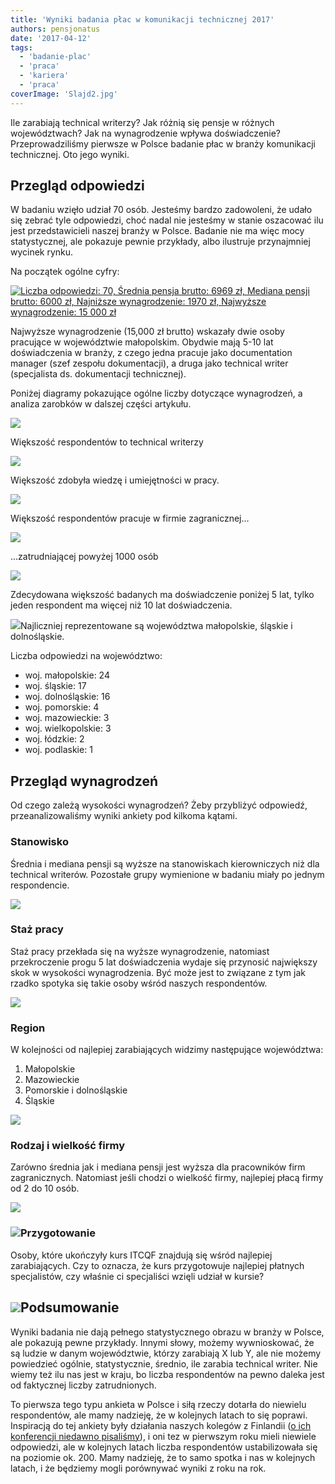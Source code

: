 ```yaml
---
title: 'Wyniki badania płac w komunikacji technicznej 2017'
authors: pensjonatus
date: '2017-04-12'
tags:
  - 'badanie-plac'
  - 'praca'
  - 'kariera'
  - 'praca'
coverImage: 'Slajd2.jpg'
---
```


Ile zarabiają technical writerzy? Jak różnią się pensje w różnych województwach?
Jak na wynagrodzenie wpływa doświadczenie? Przeprowadziliśmy pierwsze w Polsce
badanie płac w branży komunikacji technicznej. Oto jego wyniki.

<!--truncate-->

## Przegląd odpowiedzi

W badaniu wzięło udział 70 osób. Jesteśmy bardzo zadowoleni, że udało się zebrać
tyle odpowiedzi, choć nadal nie jesteśmy w stanie oszacować ilu jest
przedstawicieli naszej branży w Polsce. Badanie nie ma więc mocy statystycznej,
ale pokazuje pewnie przykłady, albo ilustruje przynajmniej wycinek rynku.

Na początek ogólne cyfry:

[![Liczba odpowiedzi: 70, Średnia pensja brutto: 6969 zł, Mediana pensji brutto: 6000 zł, Najniższe wynagrodzenie: 1970 zł, Najwyższe wynagrodzenie: 15 000 zł](images/podsumowanie-ankiety.jpg)](http://techwriter.pl/wp-content/uploads/2017/04/podsumowanie-ankiety.jpg)

Najwyższe wynagrodzenie (15,000 zł brutto) wskazały dwie osoby pracujące w
województwie małopolskim. Obydwie mają 5-10 lat doświadczenia w branży, z czego
jedna pracuje jako documentation manager (szef zespołu dokumentacji), a druga
jako technical writer (specjalista ds. dokumentacji technicznej).

Poniżej diagramy pokazujące ogólne liczby dotyczące wynagrodzeń, a analiza
zarobków w dalszej części artykułu.

[![](images/stanowisko.gif)](http://techwriter.pl/wp-content/uploads/2017/04/stanowisko.gif)

Większość respondentów to technical writerzy

[![](images/przygotowanie.gif)](http://techwriter.pl/wp-content/uploads/2017/04/przygotowanie.gif)

Większość zdobyła wiedzę i umiejętności w pracy.

[![](images/rodzaj-firmy.gif)](http://techwriter.pl/wp-content/uploads/2017/04/rodzaj-firmy.gif)

Większość respondentów pracuje w firmie zagranicznej...

[![](images/wielkosc-firmy.gif)](http://techwriter.pl/wp-content/uploads/2017/04/wielkosc-firmy.gif)

...zatrudniającej powyżej 1000 osób

[![](images/staz.gif)](http://techwriter.pl/wp-content/uploads/2017/04/staz.gif)

Zdecydowana większość badanych ma doświadczenie poniżej 5 lat, tylko jeden
respondent ma więcej niż 10 lat doświadczenia.

[![](images/reprezentacja-województw.png)](http://techwriter.pl/wp-content/uploads/2017/04/reprezentacja-województw.png)Najliczniej
reprezentowane są województwa małopolskie, śląskie i dolnośląskie.

Liczba odpowiedzi na województwo:

- woj. małopolskie: 24
- woj. śląskie: 17
- woj. dolnośląskie: 16
- woj. pomorskie: 4
- woj. mazowieckie: 3
- woj. wielkopolskie: 3
- woj. łódzkie: 2
- woj. podlaskie: 1

## Przegląd wynagrodzeń

Od czego zależą wysokości wynagrodzeń? Żeby przybliżyć odpowiedź,
przeanalizowaliśmy wyniki ankiety pod kilkoma kątami.

### Stanowisko

Średnia i mediana pensji są wyższe na stanowiskach kierowniczych niż dla
technical writerów. Pozostałe grupy wymienione w badaniu miały po jednym
respondencie.

[![](images/stanowisko.png)](http://techwriter.pl/wp-content/uploads/2017/04/stanowisko.png)

### Staż pracy

Staż pracy przekłada się na wyższe wynagrodzenie, natomiast przekroczenie progu
5 lat doświadczenia wydaje się przynosić największy skok w wysokości
wynagrodzenia. Być może jest to związane z tym jak rzadko spotyka się takie
osoby wśród naszych respondentów.

[![](images/staz.png)](http://techwriter.pl/wp-content/uploads/2017/04/staz.png)

### Region

W kolejności od najlepiej zarabiających widzimy następujące województwa:

1. Małopolskie
2. Mazowieckie
3. Pomorskie i dolnośląskie
4. Śląskie

[![](images/wojewodztwo.png)](http://techwriter.pl/wp-content/uploads/2017/04/wojewodztwo.png)

### Rodzaj i wielkość firmy

Zarówno średnia jak i mediana pensji jest wyższa dla pracowników firm
zagranicznych. Natomiast jeśli chodzi o wielkość firmy, najlepiej płacą firmy od
2 do 10 osób.

[![](images/rodzaj-firmy.png)](http://techwriter.pl/wp-content/uploads/2017/04/rodzaj-firmy.png)

### [![](images/wielkosc-firmy.png)](http://techwriter.pl/wp-content/uploads/2017/04/wielkosc-firmy.png)Przygotowanie

Osoby, które ukończyły kurs ITCQF znajdują się wśród najlepiej zarabiających.
Czy to oznacza, że kurs przygotowuje najlepiej płatnych specjalistów, czy
właśnie ci specjaliści wzięli udział w kursie?

## [![](images/przygotowanie.png)](http://techwriter.pl/wp-content/uploads/2017/04/przygotowanie.png)Podsumowanie

Wyniki badania nie dają pełnego statystycznego obrazu w branży w Polsce, ale
pokazują pewne przykłady. Innymi słowy, możemy wywnioskować, że są ludzie w
danym województwie, którzy zarabiają X lub Y, ale nie możemy powiedzieć ogólnie,
statystycznie, średnio, ile zarabia technical writer. Nie wiemy też ilu nas jest
w kraju, bo liczba respondentów na pewno daleka jest od faktycznej liczby
zatrudnionych.

To pierwsza tego typu ankieta w Polsce i siłą rzeczy dotarła do niewielu
respondentów, ale mamy nadzieję, że w kolejnych latach to się poprawi.
Inspiracją do tej ankiety były działania naszych kolegów z Finlandii
([o ich konferencji niedawno pisaliśmy](http://techwriter.pl/tceurope-colloquium-2017/)),
i oni tez w pierwszym roku mieli niewiele odpowiedzi, ale w kolejnych latach
liczba respondentów ustabilizowała się na poziomie ok. 200. Mamy nadzieję, że to
samo spotka i nas w kolejnych latach, i że będziemy mogli porównywać wyniki z
roku na rok.
